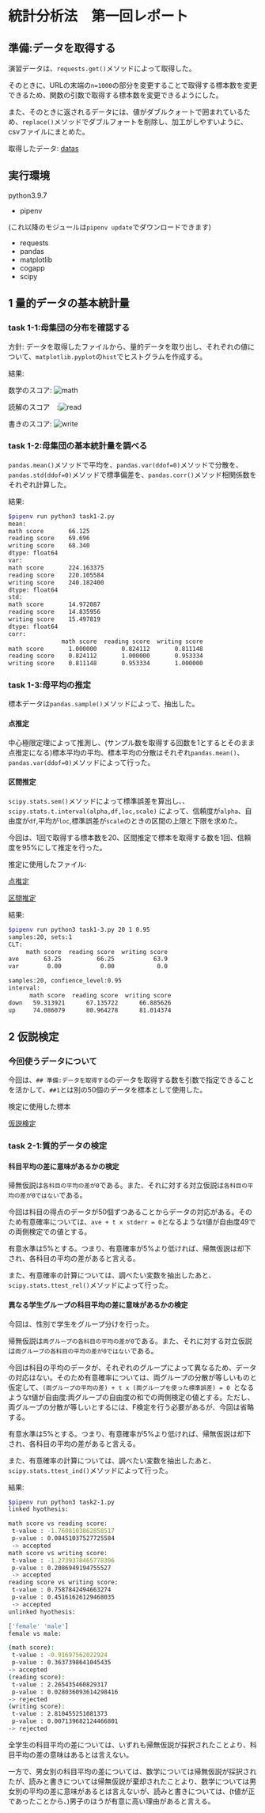 # 統計分析法　第一回レポート

## 準備:データを取得する

演習データは、`requests.get()`メソッドによって取得した。

そのときに、URLの末端の`n=1000`の部分を変更することで取得する標本数を変更できるため、関数の引数で取得する標本数を変更できるようにした。

また、そのときに返されるデータには、値がダブルクォートで囲まれているため、`replace()`メソッドでダブルフォートを削除し、加工がしやすいように、csvファイルにまとめた。

取得したデータ: [datas](output/data.csv)

## 実行環境

python3.9.7

- pipenv

(これ以降のモジュールは`pipenv update`でダウンロードできます)

- requests
- pandas
- matplotlib
- cogapp
- scipy

## 1 量的データの基本統計量

### task 1-1:母集団の分布を確認する

方針: データを取得したファイルから、量的データを取り出し、それぞれの値について、`matplotlib.pyplot`の`hist`でヒストグラムを作成する。

結果:

数学のスコア: ![math](output/math%20score_distribute.png)

読解のスコア　:![read](output/reading%20score_distribute.png)

書きのスコア: ![write](output/writing%20score_distribute.png)

### task 1-2:母集団の基本統計量を調べる

`pandas.mean()`メソッドで平均を、`pandas.var(ddof=0)`メソッドで分散を、`pandas.std(ddof=0)`メソッドで標準偏差を、`pandas.corr()`メソッド相関係数をそれぞれ計算した。

結果:

<!-- [[[cog
import cog
file="output/task1-2.txt"
cog.outl("\n```bash")
with open(file,"r") as f:
    cog.outl(f.read())
cog.outl("```")
    ]]] -->

```bash
$pipenv run python3 task1-2.py
mean:
math score       66.125
reading score    69.696
writing score    68.340
dtype: float64
var:
math score       224.163375
reading score    220.105584
writing score    240.182400
dtype: float64
std:
math score       14.972087
reading score    14.835956
writing score    15.497819
dtype: float64
corr:
               math score  reading score  writing score
math score       1.000000       0.824112       0.811148
reading score    0.824112       1.000000       0.953334
writing score    0.811148       0.953334       1.000000

```
<!-- [[[end]]] -->

### task 1-3:母平均の推定

標本データは`pandas.sample()`メソッドによって、抽出した。

#### 点推定

中心極限定理によって推測し、(サンプル数を取得する回数を1とするとそのまま点推定になる)標本平均の平均、標本平均の分散はそれぞれ`pandas.mean()`、`pandas.var(ddof=0)`メソッドによって行った。

#### 区間推定

`scipy.stats.sem()`メソッドによって標準誤差を算出し、、`scipy.stats.t.interval(alpha,df,loc,scale)`
によって、信頼度が`alpha`、自由度が`df`,平均が`loc`,標準誤差が`scale`のときの区間の上限と下限を求めた。

今回は、1回で取得する標本数を20、区間推定で標本を取得する数を1回、信頼度を95%にして推定を行った。

推定に使用したファイル:

[点推定](output/CLT)

[区間推定](output/IE.csv)

結果:

<!-- [[[cog
import cog
file="output/task1-3.txt"
cog.outl("\n```bash")
with open(file,"r") as f:
    cog.outl(f.read())
cog.outl("```")
    ]]] -->

```bash
$pipenv run python3 task1-3.py 20 1 0.95
samples:20, sets:1
CLT:
     math score  reading score  writing score
ave       63.25          66.25           63.9
var        0.00           0.00            0.0

samples:20, confience_level:0.95
interval:
      math score  reading score  writing score
down   59.313921      67.135722      66.885626
up     74.086079      80.964278      81.014374

```
<!-- [[[end]]] -->

## 2 仮説検定

### 今回使うデータについて

今回は、`## 準備:データを取得する`のデータを取得する数を引数で指定できることを活かして、`##1`とは別の50個のデータを標本として使用した。

検定に使用した標本

[仮説検定](output/hypothesis.csv)

### task 2-1:質的データの検定

#### 科目平均の差に意味があるかの検定

帰無仮説は`各科目の平均の差が0`である。また、それに対する対立仮説は`各科目の平均の差が0ではない`である。

今回は科目の得点のデータが50個ずつあることからデータの対応がある。そのため有意確率については、`ave + t x stderr = 0`となるようなt値が自由度49での両側検定での値とする。

有意水準は5%とする。つまり、有意確率が5%より低ければ、帰無仮説は却下され、各科目の平均の差があると言える。

また、有意確率の計算については、調べたい変数を抽出したあと、`scipy.stats.ttest_rel()`メソッドによって行った。

#### 異なる学生グループの科目平均の差に意味があるかの検定

今回は、性別で学生をグループ分けを行った。

帰無仮説は`両グループの各科目の平均の差が0`である。また、それに対する対立仮説は`両グループの各科目の平均の差が0ではない`である。

今回は科目の平均のデータが、それぞれのグループによって異なるため、データの対応はない。そのため有意確率については、両グループの分散が等しいものと仮定して、`(両グループの平均の差) + t x (両グループを使った標準誤差) = 0 `となるようなt値が自由度:両グループの自由度の和での両側検定の値とする。ただし、両グループの分散が等しいとするには、F検定を行う必要があるが、今回は省略する。

有意水準は5%とする。つまり、有意確率が5%より低ければ、帰無仮説は却下され、各科目の平均の差があると言える。

また、有意確率の計算については、調べたい変数を抽出したあと、`scipy.stats.ttest_ind()`メソッドによって行った。


結果:

<!-- [[[cog
import cog
file="output/task2-1.txt"
cog.outl("\n```bash")
with open(file,"r") as f:
    cog.outl(f.read())
cog.outl("```")
    ]]] -->

```bash
$pipenv run python3 task2-1.py
linked hyothesis:

math score vs reading score: 
 t-value : -1.7608103862858517 
 p-value : 0.08451037527725584 
 -> accepted
math score vs writing score: 
 t-value : -1.2739378465778306 
 p-value : 0.2086949194755527 
 -> accepted
reading score vs writing score: 
 t-value : 0.7587842494663274 
 p-value : 0.45161626129468035 
 -> accepted
unlinked hyothesis:

['female' 'male']
female vs male:

(math score):
 t-value : -0.91697562022924
 p-value : 0.3637398641045435 
-> accepted 
(reading score):
 t-value : 2.265435460829317
 p-value : 0.028036093614298416 
-> rejected 
(writing score):
 t-value : 2.810455251081373
 p-value : 0.007139682124466801 
-> rejected 

```
<!-- [[[end]]] -->

全学生の科目平均の差については、いずれも帰無仮説が採択されたことより、科目平均の差の意味はあるとは言えない。

一方で、男女別の科目平均の差については、数学については帰無仮説が採択されたが、読みと書きについては帰無仮説が棄却されたことより、数学については男女別の平均の差に意味があるとは言えないが、読みと書きについては、(t値が正であったことから、)男子のほうが有意に高い理由があると言える。
